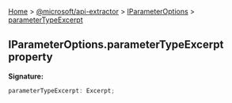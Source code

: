 [Home](./index) &gt; [@microsoft/api-extractor](./api-extractor.md) &gt; [IParameterOptions](./api-extractor.iparameteroptions.md) &gt; [parameterTypeExcerpt](./api-extractor.iparameteroptions.parametertypeexcerpt.md)

## IParameterOptions.parameterTypeExcerpt property

<b>Signature:</b>

```typescript
parameterTypeExcerpt: Excerpt;
```
